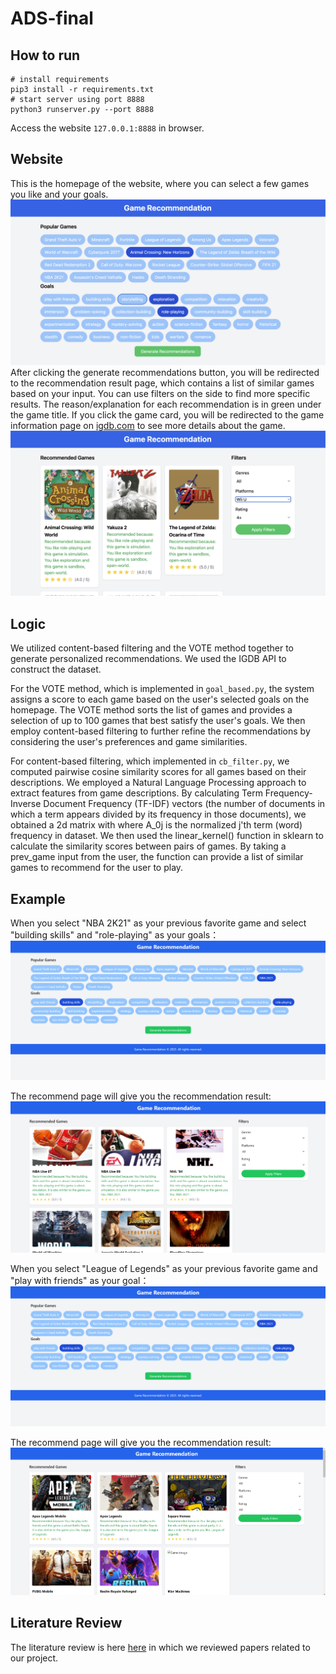 # ADS-final
## How to run
```
# install requirements
pip3 install -r requirements.txt
# start server using port 8888
python3 runserver.py --port 8888
```
Access the website `127.0.0.1:8888` in browser.  
## Website
This is the homepage of the website, where you can select a few games you like and your goals.
![Home page](img/index.png)
After clicking the generate recommendations button, you will be redirected to the recommendation result page, which contains a list of similar games based on your input. You can use filters on the side to find more specific results. The reason/explanation for each recommendation is in green under the game title. If you click the game card, you will be redirected to the game information page on [igdb.com](https://igdb.com/) to see more details about the game.
![Result page](img/result.png)

## Logic
We utilized content-based filtering and the VOTE method together to generate personalized recommendations. We used the IGDB API to construct the dataset.

For the VOTE method, which is implemented in `goal_based.py`, the system assigns a score to each game based on the user's selected goals on the homepage. The VOTE method sorts the list of games and provides a selection of up to 100 games that best satisfy the user's goals. We then employ content-based filtering to further refine the recommendations by considering the user's preferences and game similarities.

For content-based filtering, which implemented in `cb_filter.py`, we computed pairwise cosine similarity scores for all games based on their descriptions. We employed a Natural Language Processing approach to extract features from game descriptions. By calculating Term Frequency-Inverse Document Frequency (TF-IDF) vectors (the number of documents in which a term appears divided by its frequency in those documents), we obtained a 2d matrix with where A_0j is the normalized j'th term (word) frequency in dataset. We then used the linear_kernel() function in sklearn to calculate the similarity scores between pairs of games. By taking a prev_game input from the user, the function can provide a list of similar games to recommend for the user to play.

## Example

When you select "NBA 2K21" as your previous favorite game and select "building skills" and "role-playing" as your goals：
![](img/home_1.png)

The recommend page will give you the recommendation result:
![](img/rec_page.png)

When you select "League of Legends" as your previous favorite game and "play with friends" as your goal：
![](img/home_1.png)

The recommend page will give you the recommendation result:
![](img/rec_page_2.png)

## Literature Review

The literature review is here [here](img/rec_page_2.png) in which we reviewed papers related to our project.